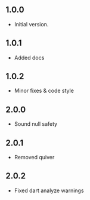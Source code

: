 ## 1.0.0
- Initial version.

## 1.0.1
- Added docs

## 1.0.2
- Minor fixes & code style

## 2.0.0
- Sound null safety

## 2.0.1
- Removed quiver

## 2.0.2
- Fixed dart analyze warnings
